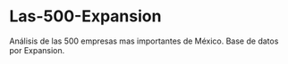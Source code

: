 # Las-500-Expansion
Análisis de las 500 empresas mas importantes de México. Base de datos por Expansion.
